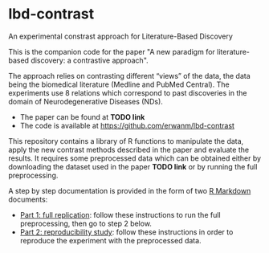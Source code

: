 # lbd-contrast
An experimental constrast approach for Literature-Based Discovery

This is the companion code for the paper "A new paradigm for literature-based discovery: a contrastive approach".

The approach relies on contrasting different “views” of the data, the data being the biomedical literature (Medline and PubMed Central). The experiments use 8 relations which correspond to past discoveries in the domain of Neurodegenerative Diseases (NDs).

- The paper can be found at **TODO link**
- The code is available at https://github.com/erwanm/lbd-contrast

This repository contains a library of R functions to manipulate the data, apply the new contrast methods described in the paper and evaluate the results. It requires some preprocessed data which can be obtained either by downloading the dataset used in the paper **TODO link** or by running the full preprocessing. 

A step by step documentation is provided in the form of two [R Markdown](https://rmarkdown.rstudio.com/) documents:

- [Part 1: full replication](https://erwanm.github.io/lbd-contrast/part1-full-replication.html): follow these instructions to run the full preprocessing, then go to step 2 below.
- [Part 2: reproducibility study](https://erwanm.github.io/lbd-contrast/part2-short-reproducibility-study.html): follow these instructions in order to reproduce the experiment with the preprocessed data.

